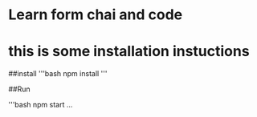 # Learn form chai and code 


# this is some installation instuctions

##install
'''bash 
npm install
'''

##Run 

'''bash
npm start
...